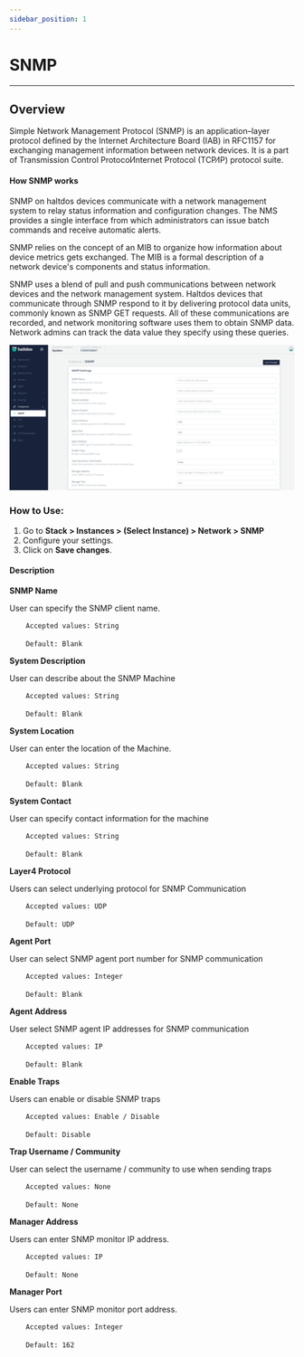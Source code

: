 ```yaml
---
sidebar_position: 1
---
```


# SNMP

---

## Overview

Simple Network Management Protocol (SNMP) is an application–layer protocol defined by the Internet Architecture Board (IAB) in RFC1157 for exchanging management information between network devices. It is a part of Transmission Control Protocol⁄Internet Protocol (TCP⁄IP) protocol suite.

#### How SNMP works

SNMP on haltdos devices communicate with a network management system to relay status information and configuration changes. The NMS provides a single interface from which administrators can issue batch commands and receive automatic alerts.

SNMP relies on the concept of an MIB to organize how information about device metrics gets exchanged. The MIB is a formal description of a network device's components and status information.

SNMP uses a blend of pull and push communications between network devices and the network management system. Haltdos devices that communicate through SNMP respond to it by delivering protocol data units, commonly known as SNMP GET requests. All of these communications are recorded, and network monitoring software uses them to obtain SNMP data. Network admins can track the data value they specify using these queries.

![snmp](/img/platform/v7/docs/snmp.png)

### How to Use:

1. Go to **Stack > Instances > (Select Instance) > Network > SNMP**
2. Configure your settings.
3. Click on **Save changes**.

#### Description

**SNMP Name** 

User can specify the SNMP client name.

```
    Accepted values: String

    Default: Blank 
```


**System Description** 

User can describe about the SNMP Machine

```
    Accepted values: String

    Default: Blank 
```


**System Location**

User can enter the location of the Machine.

```
    Accepted values: String

    Default: Blank 
```


**System Contact**

User can specify contact information for the machine

```
    Accepted values: String

    Default: Blank 
```


**Layer4 Protocol**

Users can select underlying protocol for SNMP Communication

```
    Accepted values: UDP

    Default: UDP 
```


**Agent Port**

User can select SNMP agent port number for SNMP communication

```
    Accepted values: Integer

    Default: Blank 
```


**Agent Address**

User select SNMP agent IP addresses for SNMP communication

```
    Accepted values: IP

    Default: Blank 
```


**Enable Traps**

Users can enable or disable SNMP traps

```
    Accepted values: Enable / Disable

    Default: Disable 
```


**Trap Username / Community**

User can select the username / community to use when sending traps

```
    Accepted values: None

    Default: None 
```


**Manager Address**

Users can enter SNMP monitor IP address.

```
    Accepted values: IP

    Default: None 
```


**Manager Port**

Users can enter SNMP monitor port address.

```
    Accepted values: Integer

    Default: 162 
```









